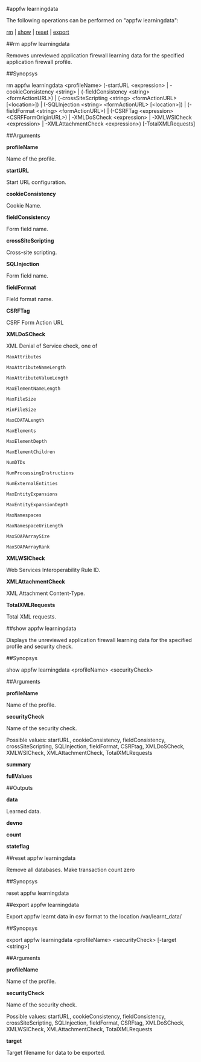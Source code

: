 #appfw learningdata

The following operations can be performed on "appfw learningdata":


[rm](#rm-appfw-learningdata) | [show](#show-appfw-learningdata) | [reset](#reset-appfw-learningdata) | [export](#export-appfw-learningdata)

##rm appfw learningdata

Removes unreviewed application firewall learning data for the specified application firewall profile.


##Synopsys

rm appfw learningdata &lt;profileName> (-startURL &lt;expression> | -cookieConsistency &lt;string> | (-fieldConsistency &lt;string>  &lt;formActionURL>) | (-crossSiteScripting &lt;string>  &lt;formActionURL>  [&lt;location>]) | (-SQLInjection &lt;string>  &lt;formActionURL>  [&lt;location>]) | (-fieldFormat &lt;string>  &lt;formActionURL>) | (-CSRFTag &lt;expression>  &lt;CSRFFormOriginURL>) | -XMLDoSCheck &lt;expression> | -XMLWSICheck &lt;expression> | -XMLAttachmentCheck &lt;expression>) [-TotalXMLRequests]


##Arguments

<b>profileName</b>
Name of the profile.

<b>startURL</b>
Start URL configuration.

<b>cookieConsistency</b>
Cookie Name.

<b>fieldConsistency</b>
Form field name.

<b>crossSiteScripting</b>
Cross-site scripting.

<b>SQLInjection</b>
Form field name.

<b>fieldFormat</b>
Field format name.

<b>CSRFTag</b>
CSRF Form Action URL

<b>XMLDoSCheck</b>
XML Denial of Service check, one of
	MaxAttributes
	MaxAttributeNameLength
	MaxAttributeValueLength
	MaxElementNameLength
	MaxFileSize
	MinFileSize
	MaxCDATALength
	MaxElements
	MaxElementDepth
	MaxElementChildren
	NumDTDs
	NumProcessingInstructions
	NumExternalEntities
	MaxEntityExpansions
	MaxEntityExpansionDepth
	MaxNamespaces
	MaxNamespaceUriLength
	MaxSOAPArraySize
	MaxSOAPArrayRank

<b>XMLWSICheck</b>
Web Services Interoperability Rule ID.

<b>XMLAttachmentCheck</b>
XML Attachment Content-Type.

<b>TotalXMLRequests</b>
Total XML requests.



##show appfw learningdata

Displays the unreviewed application firewall learning data for the specified profile and security check.


##Synopsys

show appfw learningdata &lt;profileName> &lt;securityCheck>


##Arguments

<b>profileName</b>
Name of the profile.

<b>securityCheck</b>
Name of the security check.
Possible values: startURL, cookieConsistency, fieldConsistency, crossSiteScripting, SQLInjection, fieldFormat, CSRFtag, XMLDoSCheck, XMLWSICheck, XMLAttachmentCheck, TotalXMLRequests

<b>summary</b>

<b>fullValues</b>



##Outputs

<b>data</b>
Learned data.

<b>devno</b>

<b>count</b>

<b>stateflag</b>



##reset appfw learningdata

Remove all databases. Make transaction count zero


##Synopsys

reset appfw learningdata


##export appfw learningdata

Export appfw learnt data in csv format to the location /var/learnt_data/


##Synopsys

export appfw learningdata &lt;profileName> &lt;securityCheck> [-target &lt;string>]


##Arguments

<b>profileName</b>
Name of the profile.

<b>securityCheck</b>
Name of the security check.
Possible values: startURL, cookieConsistency, fieldConsistency, crossSiteScripting, SQLInjection, fieldFormat, CSRFtag, XMLDoSCheck, XMLWSICheck, XMLAttachmentCheck, TotalXMLRequests

<b>target</b>
Target filename for data to be exported.



